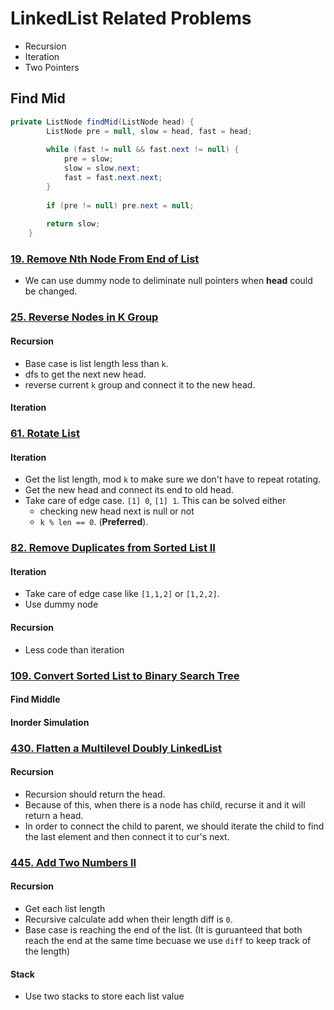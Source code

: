 # LinkedList Related Problems
* Recursion
* Iteration
* Two Pointers

## Find Mid

```java
private ListNode findMid(ListNode head) {
        ListNode pre = null, slow = head, fast = head;
        
        while (fast != null && fast.next != null) {
            pre = slow;
            slow = slow.next;
            fast = fast.next.next;
        }
        
        if (pre != null) pre.next = null;
        
        return slow;
    }
```

### [19. Remove Nth Node From End of List](https://github.com/weltond/DataStructure/blob/master/LeetCode/linkedlist/19-Remove-Nth-Node-From-End-of-List.md)
- We can use dummy node to deliminate null pointers when **head** could be changed.

### [25. Reverse Nodes in K Group](https://github.com/weltond/DataStructure/blob/master/LeetCode/linkedlist/25-Reverse-Nodes-in-K-Group.md)
#### Recursion
- Base case is list length less than `k`.
- dfs to get the next new head.
- reverse current `k` group and connect it to the new head.

#### Iteration

### [61. Rotate List](https://github.com/weltond/DataStructure/blob/master/LeetCode/linkedlist/Lc61RotateList.java) 
#### Iteration
- Get the list length, mod `k` to make sure we don't have to repeat rotating.
- Get the new head and connect its end to old head.
- Take care of edge case. `[1] 0`, `[1] 1`. This can be solved either
  - checking new head next is null or not
  - `k % len == 0`. (**Preferred**).
  
### [82. Remove Duplicates from Sorted List II](https://github.com/weltond/DataStructure/blob/master/LeetCode/linkedlist/Lc82RemoveDupfromSortedListII.java) 
#### Iteration
- Take care of edge case like `[1,1,2]` or `[1,2,2]`.
- Use dummy node
#### Recursion
- Less code than iteration

### [109. Convert Sorted List to Binary Search Tree]()
#### Find Middle
#### Inorder Simulation

### [430. Flatten a Multilevel Doubly LinkedList](https://github.com/weltond/DataStructure/blob/master/LeetCode/linkedlist/430-Flatten-MultiDoubly-LinkedList.md)
#### Recursion
- Recursion should return the head.
- Because of this, when there is a node has child, recurse it and it will return a head.
- In order to connect the child to parent, we should iterate the child to find the last element and then connect it to cur's next.

### [445. Add Two Numbers II](https://github.com/weltond/DataStructure/blob/master/LeetCode/linkedlist/445-add-two-numbers-ii.md)
#### Recursion
- Get each list length
- Recursive calculate add when their length diff is `0`.
- Base case is reaching the end of the list. (It is guruanteed that both reach the end at the same time becuase we use `diff` to keep track of the length)

#### Stack
- Use two stacks to store each list value


